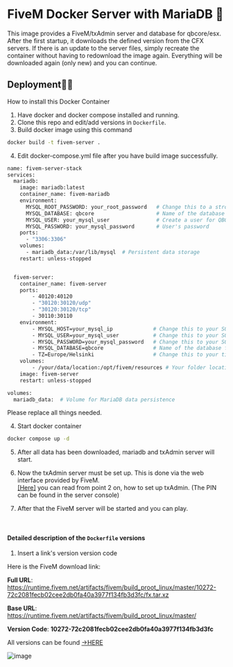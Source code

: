 # FiveM Docker Server with MariaDB 🦺

This image provides a FiveM/txAdmin server and database for qbcore/esx. After the first startup, it downloads the defined version from the CFX servers. If there is an update to the server files, simply recreate the container without having to redownload the image again. Everything will be downloaded again (only new) and you can continue.


## Deployment👩‍💻

How to install this Docker Container

1. Have docker and docker compose installed and running.
2. Clone this repo and edit/add versions in `Dockerfile`.
3. Build docker image using this command
```bash
docker build -t fivem-server .
```
4. Edit docker-compose.yml file after you have build image successfully.
```bash
name: fivem-server-stack
services:
  mariadb:
    image: mariadb:latest
    container_name: fivem-mariadb
    environment:
      MYSQL_ROOT_PASSWORD: your_root_password   # Change this to a strong password
      MYSQL_DATABASE: qbcore                    # Name of the database for QBCore
      MYSQL_USER: your_mysql_user               # Create a user for QBCore
      MYSQL_PASSWORD: your_mysql_password       # User's password
    ports:
      - "3306:3306"
    volumes:
      - mariadb_data:/var/lib/mysql  # Persistent data storage
    restart: unless-stopped


  fivem-server:
    container_name: fivem-server
    ports:
        - 40120:40120
        - "30120:30120/udp"
        - "30120:30120/tcp"
        - 30110:30110
    environment:
        - MYSQL_HOST=your_mysql_ip             # Change this to your SQL server IP
        - MYSQL_USER=your_mysql_user           # Change this to your SQL user
        - MYSQL_PASSWORD=your_mysql_password   # Change this to your SQL password
        - MYSQL_DATABASE=qbcore                # Name of the database for QBCore
        - TZ=Europe/Helsinki                   # Change this to your timezone
    volumes:
        - /your/data/location:/opt/fivem/resources # Your folder location
    image: fivem-server
    restart: unless-stopped

volumes:
  mariadb_data:  # Volume for MariaDB data persistence
```
Please replace all things needed.

4. Start docker container
```bash
docker compose up -d
```

5. After all data has been downloaded, mariadb and txAdmin server will start.

6. Now the txAdmin server must be set up. This is done via the web interface provided by FiveM.<br>
   [[Here]](https://docs.fivem.net/docs/server-manual/setting-up-a-server-txadmin/#start-the-server) you can read from point 2 on, how to set up txAdmin. (The PIN can be found in the server console)

7. After that the FiveM server will be started and you can play.

<br>

#### Detailed description of the `Dockerfile` versions
1. Insert a link's version version code<br>
    

Here is the FiveM download link:

**Full URL**: https://runtime.fivem.net/artifacts/fivem/build_proot_linux/master/10272-72c2081fecb02cee2db0fa40a3977f134fb3d3fc/fx.tar.xz

**Base URL**: https://runtime.fivem.net/artifacts/fivem/build_proot_linux/master/

**Version Code**: **10272-72c2081fecb02cee2db0fa40a3977f134fb3d3fc**


All versions can be found [->HERE](https://runtime.fivem.net/artifacts/fivem/build_proot_linux/master/)<br>
 
![image](https://github.com/Auhrus/fivem-docker-server/assets/57270834/8752e275-54ca-4ba7-a141-473bc0be4d70 "CFX artifacts")
